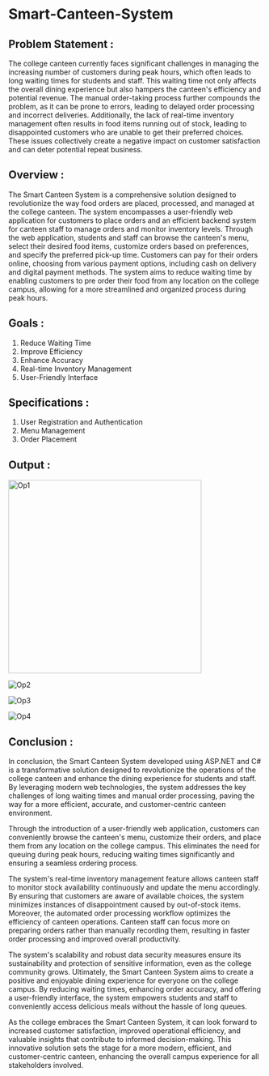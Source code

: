 # Smart-Canteen-System


## Problem Statement :

The college canteen currently faces significant challenges in managing the 
increasing number of customers during peak hours, which often leads to long 
waiting times for students and staff. This waiting time not only affects the overall 
dining experience but also hampers the canteen's efficiency and potential revenue. 
The manual order-taking process further compounds the problem, as it can be 
prone to errors, leading to delayed order processing and incorrect deliveries. 
Additionally, the lack of real-time inventory management often results in food 
items running out of stock, leading to disappointed customers who are unable to 
get their preferred choices. These issues collectively create a negative impact on 
customer satisfaction and can deter potential repeat business.

## Overview :

The Smart Canteen System is a comprehensive solution designed to revolutionize 
the way food orders are placed, processed, and managed at the college canteen. 
The system encompasses a user-friendly web application for customers to place 
orders and an efficient backend system for canteen staff to manage orders and 
monitor inventory levels. 
Through the web application, students and staff can browse the canteen's menu, 
select their desired food items, customize orders based on preferences, and specify 
the preferred pick-up time. Customers can pay for their orders online, choosing 
from various payment options, including cash on delivery and digital payment 
methods. The system aims to reduce waiting time by enabling customers to pre
order their food from any location on the college campus, allowing for a more 
streamlined and organized process during peak hours.

## Goals :

1. Reduce Waiting Time
2. Improve Efficiency
3. Enhance Accuracy
4. Real-time Inventory Management
5. User-Friendly Interface

## Specifications :

1. User Registration and Authentication
2. Menu Management
3. Order Placement

## Output :

<img width="382" alt="Op1" src="https://github.com/Iamdeepika9/Smart-Canteen/assets/96690780/08e4c00e-f0a0-4488-88be-f102dc20a7b2">

![Op2](https://github.com/Iamdeepika9/Smart-Canteen/assets/96690780/e5c90ac6-9a9a-4414-ad26-e66a0494f4a5)

![Op3](https://github.com/Iamdeepika9/Smart-Canteen/assets/96690780/477b4821-103f-4f33-8684-97931b731f19)

![Op4](https://github.com/Iamdeepika9/Smart-Canteen/assets/96690780/c7e2ab37-4b2f-4550-af66-6152e90b131a)

## Conclusion : 

In conclusion, the Smart Canteen System developed using ASP.NET and C# is a 
transformative solution designed to revolutionize the operations of the college 
canteen and enhance the dining experience for students and staff. By leveraging 
modern web technologies, the system addresses the key challenges of long waiting 
times and manual order processing, paving the way for a more efficient, accurate, 
and customer-centric canteen environment. 

Through the introduction of a user-friendly web application, customers can 
conveniently browse the canteen's menu, customize their orders, and place them 
from any location on the college campus. This eliminates the need for queuing 
during peak hours, reducing waiting times significantly and ensuring a seamless 
ordering process. 

The system's real-time inventory management feature allows canteen staff to 
monitor stock availability continuously and update the menu accordingly. By 
ensuring that customers are aware of available choices, the system minimizes 
instances of disappointment caused by out-of-stock items. 
Moreover, the automated order processing workflow optimizes the efficiency of 
canteen operations. Canteen staff can focus more on preparing orders rather than 
manually recording them, resulting in faster order processing and improved overall 
productivity. 

The system's scalability and robust data security measures ensure its sustainability 
and protection of sensitive information, even as the college community grows. 
Ultimately, the Smart Canteen System aims to create a positive and enjoyable 
dining experience for everyone on the college campus. By reducing waiting times, 
enhancing order accuracy, and offering a user-friendly interface, the system 
empowers students and staff to conveniently access delicious meals without the 
hassle of long queues. 

As the college embraces the Smart Canteen System, it can look forward to 
increased customer satisfaction, improved operational efficiency, and valuable 
insights that contribute to informed decision-making. This innovative solution sets 
the stage for a more modern, efficient, and customer-centric canteen, enhancing the 
overall campus experience for all stakeholders involved.


